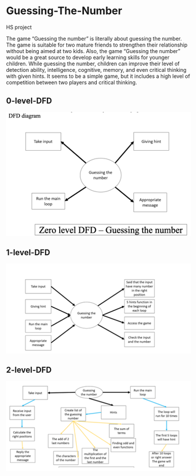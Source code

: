 # Guessing-The-Number
HS project

The game “Guessing the number” is literally about guessing the number. The game is suitable for two mature friends to strengthen their relationship without being aimed at two kids. Also, the game “Guessing the number” would be a great source to develop early learning skills for younger children. While guessing the number, children can improve their level of detection ability, intelligence, cognitive, memory, and even critical thinking with given hints. It seems to be a simple game, but it includes a high level of competition between two players and critical thinking.

## 0-level-DFD
![Guessing-The-Number/DFD/zero.png](https://github.com/dchung1209/Guessing-The-Number/blob/main/DFD/zero.png?raw=true)

## 1-level-DFD
![Guessing-The-Number/DFD/first.png](https://github.com/dchung1209/Guessing-The-Number/blob/main/DFD/first.png?raw=true)


## 2-level-DFD
![Guessing-The-Number/DFD/second.png](https://github.com/dchung1209/Guessing-The-Number/blob/main/DFD/second.png?raw=true)
